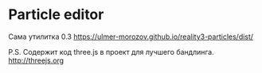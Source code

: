 # Particle editor

Сама утилитка 0.3
<https://ulmer-morozov.github.io/reality3-particles/dist/>

P.S. Содержит код three.js в проект для лучшего бандлинга. <http://threejs.org>
